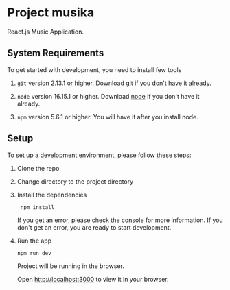 # Project musika
React.js Music Application. 

## System Requirements

To get started with development, you need to install few tools

1. `git` version 2.13.1 or higher. Download [git](https://git-scm.com/downloads) if you don't have it already.

2. `node` version 16.15.1 or higher. Download [node](https://nodejs.org/en/download/) if you don't have it already.

3. `npm` version 5.6.1 or higher. You will have it after you install node.


## Setup
To set up a development environment, please follow these steps:
1. Clone the repo
2. Change directory to the project directory
3. Install the dependencies
    ```shell
     npm install
    ```
    If you get an error, please check the console for more information.
    If you don't get an error, you are ready to start development.

4. Run the app
    ```shell
    npm run dev
    ```

    Project will be running in the browser.

    Open [http://localhost:3000](http://localhost:3000) to view it in your browser.

